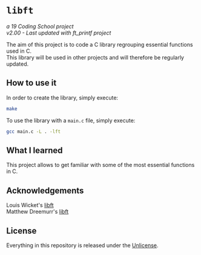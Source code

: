 # ```libft```
*a 19 Coding School project*  
*v2.00 - Last updated with ft_printf project*

The aim of this project is to code a C library regrouping essential functions used in C.  
This library will be used in other projects and will therefore be regularly updated.

## How to use it

In order to create the library, simply execute:
```bash
make
```
To use the library with a ```main.c``` file, simply execute:
```bash
gcc main.c -L . -lft
```

## What I learned

This project allows to get familiar with some of the most essential functions in C.

## Acknowledgements

Louis Wicket's [libft](https://github.com/oomsveta)  
Matthew Dreemurr's [libft](https://github.com/Matthew-Dreemurr)

## License
Everything in this repository is released under the [Unlicense](https://github.com/maxdesalle/42/blob/main/LICENSE).
